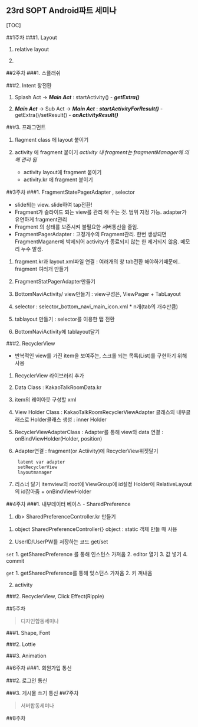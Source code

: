 ## 23rd SOPT Android파트 세미나

[TOC]





##1주차
###1. Layout
1. relative layout

2. 


##2주차
###1. 스플래쉬

###2. Intent 창전환
1. Splash Act -> ***Main Act***
: startActivity() - ***getExtra()***

2. ***Main Act*** -> Sub Act -> ***Main Act*** 
: ***startActivityForResult()*** - getExtra()/setResult() - ***onActivityResult()***


###3. 프래그먼트
1. flagment class 에 layout 붙이기

2. activity 에 fragment 붙이기
*activity 내 fragment는 fragmentManager에 의해 관리 됨*
	- activity layout에 fragment 붙이기
	- activity.kr 에 fragment 붙이기

##3주차
###1. FragmentStatePagerAdapter , selector
* slide되는 view. slide하여 tap전환!
* Fragment가 슬라이드 되는 view를 관리 해 주는 것. 범위 지정 가능. adapter가 유연하게 fragment관리
* Fragment 의 상태를 보존시켜 불필요한 서버통신을 줄임. 
* FragmentPagerAdapter : 고정개수의 Fragment관리. 한번 생성되면 FragmentMaganer에 박제되어 activity가 종료되지 않는 한 제거되지 않음. 메모리 누수 발생.

1. fragment.kr과 layout.xml파일 연결
: 여러개의 창 tab전환 해야하기때문에.. fragment 여러개 만들기 

2. FragmentStatPagerAdapter만들기

3. BottomNaviActivity/ view만들기
: view구성은, ViewPager + TabLayout

4.  selector
: selector_bottom_navi_main_icon.xml * n개(tab의 개수만큼)
		<selecor> 
		<item android:state_selected=“true” android:drawable=“@drawable/black.jpg”/>
		<item android:state_selected=“false” android:drawable=“@drawable/green.jpg”/>
		</selector>
5. tablayout 만들기 : selector를 이용한 탭 전환

6. BottomNaviActivity에 tablayout달기


###2. RecyclerView
* 반복적인 view를 가진 item을 보여주는, 스크롤 되는 목록(List)를 구현하기 위해 사용

1. RecyclerView 라이브러리 추가

2. Data Class
: KakaoTalkRoomData.kr

3.  item의 레이아웃 구성할 xml

4. View Holder Class
: KakaoTalkRoomRecyclerViewAdapter 클래스의 내부클래스로 Holder클래스 생성
: inner Holder

5. RecyclerViewAdapterClass : Adapter를 통해 view와 data 연결
: onBindViewHolder(Holder, position)

6. Adapter연결 
: fragment(or Actiivity)에 RecyclerView위젯달기

		latent var adapter
		setRecyclerView
		layoutmanager

8. 리스너 달기
 itemview의 root에 ViewGroup에 id설정
 Holder에 RelativeLayout의 id잡아줌 + onBindViewHolder

##4주차
###1. 내부데이터 베이스 - SharedPreference
1. db> SharedPreferenceController.kr 만들기

 1) object SharedPreferenceController{}
 object : static 객체 만들 때 사용

 2) UserID/UserPW를 저장하는 코드 get/set

 `set`
	1. getSharedPreference 를 통해 인스턴스 가져옴
	2. editor 열기
	3. 값 넣기
	4. commit

 `get`
	1. getSharedPreference를 통해 잊스턴스 가져옴
	2. 키 꺼내옴


2. activity

###2. RecyclerView, Click Effect(Ripple)

##5주차
>디자인합동세미나

###1. Shape, Font

###2. Lottie

###3. Animation

##6주차 
###1. 회원가입 통신


###2. 로그인 통신


###3. 게시물 쓰기 통신
##7주차
>서버합동세미나


##8주차 


